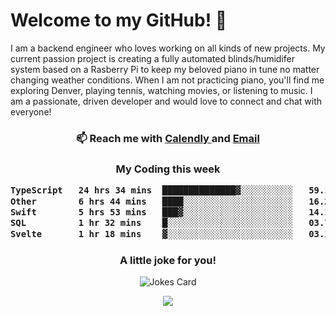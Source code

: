 <h1> Welcome to my GitHub! 👋 </h1>


  I am a backend engineer who loves working on all kinds of new projects. My current passion project is creating a fully automated blinds/humidifer system based on a Rasberry Pi to keep my beloved piano in tune no matter changing weather conditions. When I am not practicing piano, you'll find me exploring Denver, playing tennis, watching movies, or listening to music. I am a passionate, driven developer and would love to connect and chat with everyone!

<h3 align = "center"> 📫 Reach me with <a href = "https://calendly.com/msbrandt00/30min"> Calendly </a> and <a href="mailto:msbrandt00@gmail.com">Email</a> 
 </h3>


 
<div align = "center"
[![Anurag's GitHub stats](https://github-readme-stats.vercel.app/api?username=mbrandt00)](https://github.com/anuraghazra/github-readme-stats)
          </div>
<h3 align="center">
  My Coding this week
<!--START_SECTION:waka-->

```txt
TypeScript   24 hrs 34 mins  ██████████████▓░░░░░░░░░░   59.12 %
Other        6 hrs 44 mins   ████░░░░░░░░░░░░░░░░░░░░░   16.20 %
Swift        5 hrs 53 mins   ███▓░░░░░░░░░░░░░░░░░░░░░   14.15 %
SQL          1 hr 32 mins    █░░░░░░░░░░░░░░░░░░░░░░░░   03.71 %
Svelte       1 hr 18 mins    ▓░░░░░░░░░░░░░░░░░░░░░░░░   03.14 %
```

<!--END_SECTION:waka-->

### A little joke for you!

![Jokes Card](https://readme-jokes.vercel.app/api?hideBorder)

<a href="https://www.linkedin.com/in/mbrandt00/"><img src="https://img.shields.io/badge/linkedin-%230077B5.svg?&style=for-the-badge&logo=linkedin&logoColor=white" /></a>
